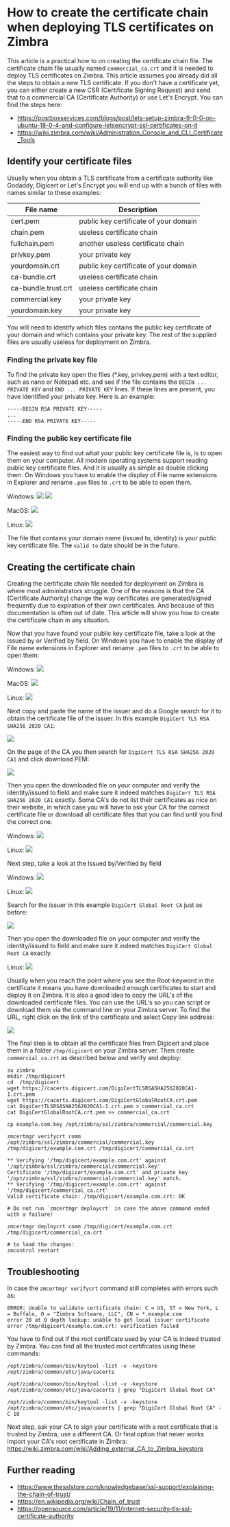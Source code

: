 # How to create the certificate chain when deploying TLS certificates on Zimbra

This article is a practical how to on creating the certificate chain file. The certificate chain file usually named `commercial_ca.crt` and it is needed to deploy TLS certificates on Zimbra. This article assumes you already did all the steps to obtain a new TLS certificate. If you don't have a certificate yet, you can either create a new CSR (Certificate Signing Request) and send that to a commercial CA (Certificate Authority) or use Let's Encrypt. You can find the steps here:

- https://postboxservices.com/blogs/post/lets-setup-zimbra-9-0-0-on-ubuntu-18-0-4-and-configure-letsencrypt-ssl-certificates-on-it
- https://wiki.zimbra.com/wiki/Administration_Console_and_CLI_Certificate_Tools

## Identify your certificate files

Usually when you obtain a TLS certificate from a certificate authority like Godaddy, Digicert or Let's Encrypt you will end up with a bunch of files with names similar to these examples:

| File name | Description |
|---|---|
| cert.pem | public key certificate of your domain |
| chain.pem | useless certificate chain |
| fullchain.pem | another useless certificate chain |
| privkey.pem | your private key |
| yourdomain.crt | public key certificate of your domain | |
| ca-bundle.crt | useless certificate chain |
| ca-bundle.trust.crt | useless certificate chain |
| commercial.key | your private key |
| yourdomain.key | your private key |

You will need to identify which files contains the public key certificate of your domain and which contains your private key. The rest of the supplied files are usually useless for deployment on Zimbra.

### Finding the private key file

To find the private key open the files (*.key, privkey.pem) with a text editor, such as nano or Notepad etc. and see if the file contains the `BEGIN ... PRIVATE KEY` and `END ... PRIVATE KEY` lines. If these lines are present, you have identified your private key. Here is an example:

````
-----BEGIN RSA PRIVATE KEY-----
...
-----END RSA PRIVATE KEY-----
````

### Finding the public key certificate file

The easiest way to find out what your public key certificate file is, is to open them on your computer. All modern operating systems support reading public key certificate files. And it is usually as simple as double clicking them. On Windows you have to enable the display of File name extensions in Explorer and rename `.pem` files to `.crt` to be able to open them.

Windows:
![](screenshots/win-ext.png)
![](screenshots/windows-crt.png)

MacOS:
![](screenshots/mac3.png)

Linux:
![](screenshots/lin1.png)

The file that contains your domain name (issued to, identity) is your public key certificate file. The `valid to` date should be in the future.

## Creating the certificate chain

Creating the certificate chain file needed for deployment on Zimbra is where most administrators struggle. One of the reasons is that the CA (Certificate Authority) change the way certificates are generated/signed frequently due to expiration of their own certificates. And because of this documentation is often out of date. This article will show you how to create the certificate chain in any situation.

Now that you have found your public key certificate file, take a look at the Issued by or Verified by field. On Windows you have to enable the display of File name extensions in Explorer and rename `.pem` files to `.crt` to be able to open them:

Windows:
![](screenshots/windows-crt-2.png)

MacOS:
![](screenshots/mac3-2.png)

Linux:
![](screenshots/lin1-2.png)

Next copy and paste the name of the issuer and do a Google search for it to obtain the certificate file of the issuer. In this example `DigiCert TLS RSA SHA256 2020 CA1`:

![](screenshots/google1.png)

On the page of the CA you then search for `DigiCert TLS RSA SHA256 2020 CA1` and click download PEM:

![](screenshots/digicert1.png)

Then you open the downloaded file on your computer and verify the identity/issued to field and make sure it indeed matches `DigiCert TLS RSA SHA256 2020 CA1` exactly. Some CA's do not list their certificates as nice on their website, in which case you will have to ask your CA for the correct certificate file or download all certificate files that you can find until you find the correct one.

Windows:
![](screenshots/win2.png)

Linux:
![](screenshots/lin2.png)

Next step, take a look at the Issued by/Verified by field

Windows:
![](screenshots/win2-2.png)

Linux:
![](screenshots/lin2-2.png)

Search for the issuer in this example `DigiCert Global Root CA` just as before:

![](screenshots/digicert2.png)

Then you open the downloaded file on your computer and verify the identity/issued to field and make sure it indeed matches `DigiCert Global Root CA` exactly.

Linux:
![](screenshots/lin3.png)

Usually when you reach the point where you see the Root-keyword in the certificate it means you have downloaded enough certificates to start and deploy it on Zimbra. It is also a good idea to copy the URL's of the downloaded certificate files. You can use the URL's so you can script or download them via the command line on your Zimbra server. To find the URL, right click on the link of the certificate and select Copy link address:

![](screenshots/copy-link.png)

The final step is to obtain all the certificate files from Digicert and place them in a folder `/tmp/digicert` on your Zimbra server. Then create `commercial_ca.crt` as described below and verify and deploy:

```
su zimbra
mkdir /tmp/digicert
cd  /tmp/digicert
wget https://cacerts.digicert.com/DigiCertTLSRSASHA2562020CA1-1.crt.pem
wget https://cacerts.digicert.com/DigiCertGlobalRootCA.crt.pem
cat DigiCertTLSRSASHA2562020CA1-1.crt.pem > commercial_ca.crt
cat DigiCertGlobalRootCA.crt.pem >> commercial_ca.crt 

cp example.com.key /opt/zimbra/ssl/zimbra/commercial/commercial.key

zmcertmgr verifycrt comm /opt/zimbra/ssl/zimbra/commercial/commercial.key /tmp/digicert/example.com.crt /tmp/digicert/commercial_ca.crt 

** Verifying '/tmp/digicert/example.com.crt' against '/opt/zimbra/ssl/zimbra/commercial/commercial.key'
Certificate '/tmp/digicert/example.com.crt' and private key '/opt/zimbra/ssl/zimbra/commercial/commercial.key' match.
** Verifying '/tmp/digicert/example.com.crt' against '/tmp/digicert/commercial_ca.crt'
Valid certificate chain: /tmp/digicert/example.com.crt: OK

# Do not run `zmcertmgr deploycrt` in case the above command ended with a failure!

zmcertmgr deploycrt comm /tmp/digicert/example.com.crt /tmp/digicert/commercial_ca.crt

# to load the changes:
zmcontrol restart
```

## Troubleshooting

In case the `zmcertmgr verifycrt` command still completes with errors such as:

```
ERROR: Unable to validate certificate chain: C = US, ST = New York, L = Buffalo, O = "Zimbra Software, LLC", CN = *.example.com
error 20 at 0 depth lookup: unable to get local issuer certificate
error /tmp/digicert/example.com.crt: verification failed

```

You have to find out if the root certificate used by your CA is indeed trusted by Zimbra. You can find all the trusted root certificates using these commands:

```
/opt/zimbra/common/bin/keytool -list -v -keystore /opt/zimbra/common/etc/java/cacerts

/opt/zimbra/common/bin/keytool -list -v -keystore /opt/zimbra/common/etc/java/cacerts | grep "DigiCert Global Root CA"

/opt/zimbra/common/bin/keytool -list -v -keystore /opt/zimbra/common/etc/java/cacerts | grep "DigiCert Global Root CA" -C 10
```

Next step, ask your CA to sign your certificate with a root certificate that is trusted by Zimbra, use a different CA. Or final option that never works import your CA's root certificate in Zimbra: https://wiki.zimbra.com/wiki/Adding_external_CA_to_Zimbra_keystore

## Further reading

- https://www.thesslstore.com/knowledgebase/ssl-support/explaining-the-chain-of-trust/
- https://en.wikipedia.org/wiki/Chain_of_trust
- https://opensource.com/article/19/11/internet-security-tls-ssl-certificate-authority
